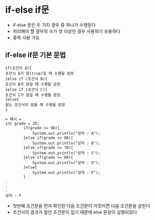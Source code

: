 # if-else if문
- if-else 문은 두 가지 경우 중 하나가 수행된다
- 처리해야 할 경우의 수가 셋 이상인 경우 사용하기 유용하다
- 중복 사용 가능

## if-else if문 기본 문법
```
if(조건식 A){
조건식 A가 참(true)일 때 수행될 문장
}else if (조건식 B){
조건식 B가 참일 때 수행될 문장
}else if (조건식 C){
조건식 C가 참일 때 수행될 문장
}else{
맞는 조건식이 없을 때 수행될 문장
}

= 예시 =
int grade = 20;
        if(grade >= 90){
            System.out.println("성적 : A");
        }else if(grade >= 80){
            System.out.println("성적 : B");
        }else if(grade >= 70){
            System.out.println("성적 : C");
        }else if(grade >= 60){
            System.out.println("성적 : D");
        }else{
            System.out.println("성적 : F");
        }
.
.
.
성적 : F
```
- 첫번째 조건문을 먼저 확인한 다음 조건문이 거짓이면 다음 조건문을 살핀다
- 조건식의 결과가 참인 조건문이 없기 때문에 else 문장이 실행되었다
